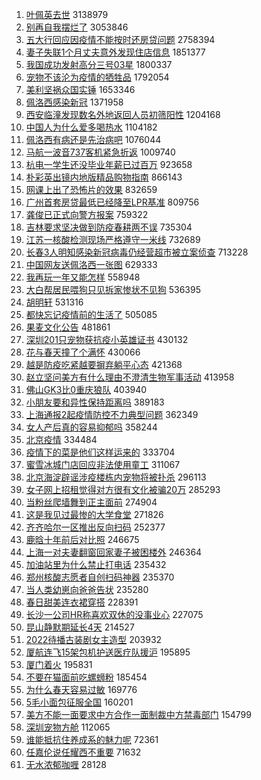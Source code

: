 1. [叶佩英去世](https://s.weibo.com//weibo?q=%23%E5%8F%B6%E4%BD%A9%E8%8B%B1%E5%8E%BB%E4%B8%96%23&Refer=top) 3138979
2. [别再自我摆烂了](https://s.weibo.com//weibo?q=%23%E5%88%AB%E5%86%8D%E8%87%AA%E6%88%91%E6%91%86%E7%83%82%E4%BA%86%23&Refer=top) 3053846
3. [五大行回应因疫情不能按时还房贷问题](https://s.weibo.com//weibo?q=%23%E4%BA%94%E5%A4%A7%E8%A1%8C%E5%9B%9E%E5%BA%94%E5%9B%A0%E7%96%AB%E6%83%85%E4%B8%8D%E8%83%BD%E6%8C%89%E6%97%B6%E8%BF%98%E6%88%BF%E8%B4%B7%E9%97%AE%E9%A2%98%23&Refer=top) 2758394
4. [妻子失联1个月丈夫意外发现住店信息](https://s.weibo.com//weibo?q=%23%E5%A6%BB%E5%AD%90%E5%A4%B1%E8%81%941%E4%B8%AA%E6%9C%88%E4%B8%88%E5%A4%AB%E6%84%8F%E5%A4%96%E5%8F%91%E7%8E%B0%E4%BD%8F%E5%BA%97%E4%BF%A1%E6%81%AF%23&Refer=top) 1851377
5. [我国成功发射高分三号03星](https://s.weibo.com//weibo?q=%23%E6%88%91%E5%9B%BD%E6%88%90%E5%8A%9F%E5%8F%91%E5%B0%84%E9%AB%98%E5%88%86%E4%B8%89%E5%8F%B703%E6%98%9F%23&Refer=top) 1800337
6. [宠物不该沦为疫情的牺牲品](https://s.weibo.com//weibo?q=%23%E5%AE%A0%E7%89%A9%E4%B8%8D%E8%AF%A5%E6%B2%A6%E4%B8%BA%E7%96%AB%E6%83%85%E7%9A%84%E7%89%BA%E7%89%B2%E5%93%81%23&Refer=top) 1792054
7. [美利坚祸众国实锤](https://s.weibo.com//weibo?q=%23%E7%BE%8E%E5%88%A9%E5%9D%9A%E7%A5%B8%E4%BC%97%E5%9B%BD%E5%AE%9E%E9%94%A4%23&Refer=top) 1653346
8. [佩洛西感染新冠](https://s.weibo.com//weibo?q=%23%E4%BD%A9%E6%B4%9B%E8%A5%BF%E6%84%9F%E6%9F%93%E6%96%B0%E5%86%A0%23&Refer=top) 1371958
9. [西安临潼发现数名外地返回人员初筛阳性](https://s.weibo.com//weibo?q=%23%E8%A5%BF%E5%AE%89%E4%B8%B4%E6%BD%BC%E5%8F%91%E7%8E%B0%E6%95%B0%E5%90%8D%E5%A4%96%E5%9C%B0%E8%BF%94%E5%9B%9E%E4%BA%BA%E5%91%98%E5%88%9D%E7%AD%9B%E9%98%B3%E6%80%A7%23&Refer=top) 1204168
10. [中国人为什么爱多喝热水](https://s.weibo.com//weibo?q=%23%E4%B8%AD%E5%9B%BD%E4%BA%BA%E4%B8%BA%E4%BB%80%E4%B9%88%E7%88%B1%E5%A4%9A%E5%96%9D%E7%83%AD%E6%B0%B4%23&Refer=top) 1104182
11. [佩洛西有病还是先治病吧](https://s.weibo.com//weibo?q=%23%E4%BD%A9%E6%B4%9B%E8%A5%BF%E6%9C%89%E7%97%85%E8%BF%98%E6%98%AF%E5%85%88%E6%B2%BB%E7%97%85%E5%90%A7%23&Refer=top) 1076044
12. [马航一波音737客机紧急折返](https://s.weibo.com//weibo?q=%23%E9%A9%AC%E8%88%AA%E4%B8%80%E6%B3%A2%E9%9F%B3737%E5%AE%A2%E6%9C%BA%E7%B4%A7%E6%80%A5%E6%8A%98%E8%BF%94%23&Refer=top) 1009740
13. [杭电一学生还没毕业年薪已过百万](https://s.weibo.com//weibo?q=%23%E6%9D%AD%E7%94%B5%E4%B8%80%E5%AD%A6%E7%94%9F%E8%BF%98%E6%B2%A1%E6%AF%95%E4%B8%9A%E5%B9%B4%E8%96%AA%E5%B7%B2%E8%BF%87%E7%99%BE%E4%B8%87%23&Refer=top) 923658
14. [朴彩英出镜内地版精品购物指南](https://s.weibo.com//weibo?q=%23%E6%9C%B4%E5%BD%A9%E8%8B%B1%E5%87%BA%E9%95%9C%E5%86%85%E5%9C%B0%E7%89%88%E7%B2%BE%E5%93%81%E8%B4%AD%E7%89%A9%E6%8C%87%E5%8D%97%23&Refer=top) 866143
15. [网课上出了恐怖片的效果](https://s.weibo.com//weibo?q=%23%E7%BD%91%E8%AF%BE%E4%B8%8A%E5%87%BA%E4%BA%86%E6%81%90%E6%80%96%E7%89%87%E7%9A%84%E6%95%88%E6%9E%9C%23&Refer=top) 832659
16. [广州首套房贷最低已经降至LPR基准](https://s.weibo.com//weibo?q=%23%E5%B9%BF%E5%B7%9E%E9%A6%96%E5%A5%97%E6%88%BF%E8%B4%B7%E6%9C%80%E4%BD%8E%E5%B7%B2%E7%BB%8F%E9%99%8D%E8%87%B3LPR%E5%9F%BA%E5%87%86%23&Refer=top) 809756
17. [龚俊已正式向警方报案](https://s.weibo.com//weibo?q=%23%E9%BE%9A%E4%BF%8A%E5%B7%B2%E6%AD%A3%E5%BC%8F%E5%90%91%E8%AD%A6%E6%96%B9%E6%8A%A5%E6%A1%88%23&Refer=top) 759322
18. [吉林要求坚决做到防疫春耕两不误](https://s.weibo.com//weibo?q=%23%E5%90%89%E6%9E%97%E8%A6%81%E6%B1%82%E5%9D%9A%E5%86%B3%E5%81%9A%E5%88%B0%E9%98%B2%E7%96%AB%E6%98%A5%E8%80%95%E4%B8%A4%E4%B8%8D%E8%AF%AF%23&Refer=top) 735304
19. [江苏一核酸检测现场严格遵守一米线](https://s.weibo.com//weibo?q=%23%E6%B1%9F%E8%8B%8F%E4%B8%80%E6%A0%B8%E9%85%B8%E6%A3%80%E6%B5%8B%E7%8E%B0%E5%9C%BA%E4%B8%A5%E6%A0%BC%E9%81%B5%E5%AE%88%E4%B8%80%E7%B1%B3%E7%BA%BF%23&Refer=top) 732689
20. [长春3人明知感染新冠病毒仍经营超市被立案侦查](https://s.weibo.com//weibo?q=%23%E9%95%BF%E6%98%A53%E4%BA%BA%E6%98%8E%E7%9F%A5%E6%84%9F%E6%9F%93%E6%96%B0%E5%86%A0%E7%97%85%E6%AF%92%E4%BB%8D%E7%BB%8F%E8%90%A5%E8%B6%85%E5%B8%82%E8%A2%AB%E7%AB%8B%E6%A1%88%E4%BE%A6%E6%9F%A5%23&Refer=top) 713228
21. [中国网友送佩洛西一张图](https://s.weibo.com//weibo?q=%23%E4%B8%AD%E5%9B%BD%E7%BD%91%E5%8F%8B%E9%80%81%E4%BD%A9%E6%B4%9B%E8%A5%BF%E4%B8%80%E5%BC%A0%E5%9B%BE%23&Refer=top) 629333
22. [我再玩一年又能怎样](https://s.weibo.com//weibo?q=%23%E6%88%91%E5%86%8D%E7%8E%A9%E4%B8%80%E5%B9%B4%E5%8F%88%E8%83%BD%E6%80%8E%E6%A0%B7%23&Refer=top) 558948
23. [大白帮居民喂狗只见拆家惨状不见狗](https://s.weibo.com//weibo?q=%23%E5%A4%A7%E7%99%BD%E5%B8%AE%E5%B1%85%E6%B0%91%E5%96%82%E7%8B%97%E5%8F%AA%E8%A7%81%E6%8B%86%E5%AE%B6%E6%83%A8%E7%8A%B6%E4%B8%8D%E8%A7%81%E7%8B%97%23&Refer=top) 536395
24. [胡明轩](https://s.weibo.com//weibo?q=%E8%83%A1%E6%98%8E%E8%BD%A9&Refer=top) 531316
25. [都快忘记疫情前的生活了](https://s.weibo.com//weibo?q=%23%E9%83%BD%E5%BF%AB%E5%BF%98%E8%AE%B0%E7%96%AB%E6%83%85%E5%89%8D%E7%9A%84%E7%94%9F%E6%B4%BB%E4%BA%86%23&Refer=top) 505085
26. [果麦文化公告](https://s.weibo.com//weibo?q=%23%E6%9E%9C%E9%BA%A6%E6%96%87%E5%8C%96%E5%85%AC%E5%91%8A%23&Refer=top) 481861
27. [深圳201只宠物获抗疫小英雄证书](https://s.weibo.com//weibo?q=%23%E6%B7%B1%E5%9C%B3201%E5%8F%AA%E5%AE%A0%E7%89%A9%E8%8E%B7%E6%8A%97%E7%96%AB%E5%B0%8F%E8%8B%B1%E9%9B%84%E8%AF%81%E4%B9%A6%23&Refer=top) 430132
28. [花与春天撞了个满怀](https://s.weibo.com//weibo?q=%23%E8%8A%B1%E4%B8%8E%E6%98%A5%E5%A4%A9%E6%92%9E%E4%BA%86%E4%B8%AA%E6%BB%A1%E6%80%80%23&Refer=top) 430066
29. [越是防疫吃紧越要摒弃躺平心态](https://s.weibo.com//weibo?q=%23%E8%B6%8A%E6%98%AF%E9%98%B2%E7%96%AB%E5%90%83%E7%B4%A7%E8%B6%8A%E8%A6%81%E6%91%92%E5%BC%83%E8%BA%BA%E5%B9%B3%E5%BF%83%E6%80%81%23&Refer=top) 421368
30. [赵立坚问美方有什么理由不澄清生物军事活动](https://s.weibo.com//weibo?q=%23%E8%B5%B5%E7%AB%8B%E5%9D%9A%E9%97%AE%E7%BE%8E%E6%96%B9%E6%9C%89%E4%BB%80%E4%B9%88%E7%90%86%E7%94%B1%E4%B8%8D%E6%BE%84%E6%B8%85%E7%94%9F%E7%89%A9%E5%86%9B%E4%BA%8B%E6%B4%BB%E5%8A%A8%23&Refer=top) 413958
31. [佛山GK3比0重庆狼队](https://s.weibo.com//weibo?q=%23%E4%BD%9B%E5%B1%B1GK3%E6%AF%940%E9%87%8D%E5%BA%86%E7%8B%BC%E9%98%9F%23&Refer=top) 403940
32. [小朋友要和异性保持距离吗](https://s.weibo.com//weibo?q=%23%E5%B0%8F%E6%9C%8B%E5%8F%8B%E8%A6%81%E5%92%8C%E5%BC%82%E6%80%A7%E4%BF%9D%E6%8C%81%E8%B7%9D%E7%A6%BB%E5%90%97%23&Refer=top) 389183
33. [上海通报2起疫情防控不力典型问题](https://s.weibo.com//weibo?q=%23%E4%B8%8A%E6%B5%B7%E9%80%9A%E6%8A%A52%E8%B5%B7%E7%96%AB%E6%83%85%E9%98%B2%E6%8E%A7%E4%B8%8D%E5%8A%9B%E5%85%B8%E5%9E%8B%E9%97%AE%E9%A2%98%23&Refer=top) 362349
34. [女人产后真的容易抑郁吗](https://s.weibo.com//weibo?q=%23%E5%A5%B3%E4%BA%BA%E4%BA%A7%E5%90%8E%E7%9C%9F%E7%9A%84%E5%AE%B9%E6%98%93%E6%8A%91%E9%83%81%E5%90%97%23&Refer=top) 358244
35. [北京疫情](https://s.weibo.com//weibo?q=%23%E5%8C%97%E4%BA%AC%E7%96%AB%E6%83%85%23&Refer=top) 334484
36. [疫情下的菜是他们这样运来的](https://s.weibo.com//weibo?q=%23%E7%96%AB%E6%83%85%E4%B8%8B%E7%9A%84%E8%8F%9C%E6%98%AF%E4%BB%96%E4%BB%AC%E8%BF%99%E6%A0%B7%E8%BF%90%E6%9D%A5%E7%9A%84%23&Refer=top) 333704
37. [蜜雪冰城门店回应非法使用童工](https://s.weibo.com//weibo?q=%23%E8%9C%9C%E9%9B%AA%E5%86%B0%E5%9F%8E%E9%97%A8%E5%BA%97%E5%9B%9E%E5%BA%94%E9%9D%9E%E6%B3%95%E4%BD%BF%E7%94%A8%E7%AB%A5%E5%B7%A5%23&Refer=top) 311067
38. [北京海淀辟谣涉疫楼栋内宠物将被扑杀](https://s.weibo.com//weibo?q=%23%E5%8C%97%E4%BA%AC%E6%B5%B7%E6%B7%80%E8%BE%9F%E8%B0%A3%E6%B6%89%E7%96%AB%E6%A5%BC%E6%A0%8B%E5%86%85%E5%AE%A0%E7%89%A9%E5%B0%86%E8%A2%AB%E6%89%91%E6%9D%80%23&Refer=top) 296113
39. [女子网上招租觉得对方很有文化被骗20万](https://s.weibo.com//weibo?q=%23%E5%A5%B3%E5%AD%90%E7%BD%91%E4%B8%8A%E6%8B%9B%E7%A7%9F%E8%A7%89%E5%BE%97%E5%AF%B9%E6%96%B9%E5%BE%88%E6%9C%89%E6%96%87%E5%8C%96%E8%A2%AB%E9%AA%9720%E4%B8%87%23&Refer=top) 285293
40. [当粉丝爬墙舞到正主面前](https://s.weibo.com//weibo?q=%23%E5%BD%93%E7%B2%89%E4%B8%9D%E7%88%AC%E5%A2%99%E8%88%9E%E5%88%B0%E6%AD%A3%E4%B8%BB%E9%9D%A2%E5%89%8D%23&Refer=top) 274904
41. [这是我见过最惨的大学食堂](https://s.weibo.com//weibo?q=%23%E8%BF%99%E6%98%AF%E6%88%91%E8%A7%81%E8%BF%87%E6%9C%80%E6%83%A8%E7%9A%84%E5%A4%A7%E5%AD%A6%E9%A3%9F%E5%A0%82%23&Refer=top) 271826
42. [齐齐哈尔一区推出反向扫码](https://s.weibo.com//weibo?q=%23%E9%BD%90%E9%BD%90%E5%93%88%E5%B0%94%E4%B8%80%E5%8C%BA%E6%8E%A8%E5%87%BA%E5%8F%8D%E5%90%91%E6%89%AB%E7%A0%81%23&Refer=top) 252377
43. [鹿晗十年前后对比照](https://s.weibo.com//weibo?q=%23%E9%B9%BF%E6%99%97%E5%8D%81%E5%B9%B4%E5%89%8D%E5%90%8E%E5%AF%B9%E6%AF%94%E7%85%A7%23&Refer=top) 246675
44. [上海一对夫妻翻窗回家妻子被困楼外](https://s.weibo.com//weibo?q=%23%E4%B8%8A%E6%B5%B7%E4%B8%80%E5%AF%B9%E5%A4%AB%E5%A6%BB%E7%BF%BB%E7%AA%97%E5%9B%9E%E5%AE%B6%E5%A6%BB%E5%AD%90%E8%A2%AB%E5%9B%B0%E6%A5%BC%E5%A4%96%23&Refer=top) 246364
45. [加油站里为什么禁止打电话](https://s.weibo.com//weibo?q=%23%E5%8A%A0%E6%B2%B9%E7%AB%99%E9%87%8C%E4%B8%BA%E4%BB%80%E4%B9%88%E7%A6%81%E6%AD%A2%E6%89%93%E7%94%B5%E8%AF%9D%23&Refer=top) 235432
46. [郑州核酸志愿者自创扫码神器](https://s.weibo.com//weibo?q=%23%E9%83%91%E5%B7%9E%E6%A0%B8%E9%85%B8%E5%BF%97%E6%84%BF%E8%80%85%E8%87%AA%E5%88%9B%E6%89%AB%E7%A0%81%E7%A5%9E%E5%99%A8%23&Refer=top) 235370
47. [当人类幼崽向爸爸告状](https://s.weibo.com//weibo?q=%23%E5%BD%93%E4%BA%BA%E7%B1%BB%E5%B9%BC%E5%B4%BD%E5%90%91%E7%88%B8%E7%88%B8%E5%91%8A%E7%8A%B6%23&Refer=top) 235280
48. [春日甜美连衣裙穿搭](https://s.weibo.com//weibo?q=%23%E6%98%A5%E6%97%A5%E7%94%9C%E7%BE%8E%E8%BF%9E%E8%A1%A3%E8%A3%99%E7%A9%BF%E6%90%AD%23&Refer=top) 228391
49. [长沙一公司HR称喜欢双休的没事业心](https://s.weibo.com//weibo?q=%23%E9%95%BF%E6%B2%99%E4%B8%80%E5%85%AC%E5%8F%B8HR%E7%A7%B0%E5%96%9C%E6%AC%A2%E5%8F%8C%E4%BC%91%E7%9A%84%E6%B2%A1%E4%BA%8B%E4%B8%9A%E5%BF%83%23&Refer=top) 227075
50. [昆山静默期延长4天](https://s.weibo.com//weibo?q=%23%E6%98%86%E5%B1%B1%E9%9D%99%E9%BB%98%E6%9C%9F%E5%BB%B6%E9%95%BF4%E5%A4%A9%23&Refer=top) 214527
51. [2022待播古装剧女主造型](https://s.weibo.com//weibo?q=%232022%E5%BE%85%E6%92%AD%E5%8F%A4%E8%A3%85%E5%89%A7%E5%A5%B3%E4%B8%BB%E9%80%A0%E5%9E%8B%23&Refer=top) 203932
52. [厦航连飞15架包机护送医疗队援沪](https://s.weibo.com//weibo?q=%23%E5%8E%A6%E8%88%AA%E8%BF%9E%E9%A3%9E15%E6%9E%B6%E5%8C%85%E6%9C%BA%E6%8A%A4%E9%80%81%E5%8C%BB%E7%96%97%E9%98%9F%E6%8F%B4%E6%B2%AA%23&Refer=top) 195895
53. [厦门着火](https://s.weibo.com//weibo?q=%23%E5%8E%A6%E9%97%A8%E7%9D%80%E7%81%AB%23&Refer=top) 195831
54. [不要在猫面前吃螺蛳粉](https://s.weibo.com//weibo?q=%23%E4%B8%8D%E8%A6%81%E5%9C%A8%E7%8C%AB%E9%9D%A2%E5%89%8D%E5%90%83%E8%9E%BA%E8%9B%B3%E7%B2%89%23&Refer=top) 185454
55. [为什么春天容易过敏](https://s.weibo.com//weibo?q=%23%E4%B8%BA%E4%BB%80%E4%B9%88%E6%98%A5%E5%A4%A9%E5%AE%B9%E6%98%93%E8%BF%87%E6%95%8F%23&Refer=top) 169776
56. [5毛小面包征服全国](https://s.weibo.com//weibo?q=%235%E6%AF%9B%E5%B0%8F%E9%9D%A2%E5%8C%85%E5%BE%81%E6%9C%8D%E5%85%A8%E5%9B%BD%23&Refer=top) 160201
57. [美方不能一面要求中方合作一面制裁中方禁毒部门](https://s.weibo.com//weibo?q=%23%E7%BE%8E%E6%96%B9%E4%B8%8D%E8%83%BD%E4%B8%80%E9%9D%A2%E8%A6%81%E6%B1%82%E4%B8%AD%E6%96%B9%E5%90%88%E4%BD%9C%E4%B8%80%E9%9D%A2%E5%88%B6%E8%A3%81%E4%B8%AD%E6%96%B9%E7%A6%81%E6%AF%92%E9%83%A8%E9%97%A8%23&Refer=top) 154799
58. [深圳宠物方舱](https://s.weibo.com//weibo?q=%23%E6%B7%B1%E5%9C%B3%E5%AE%A0%E7%89%A9%E6%96%B9%E8%88%B1%23&Refer=top) 112065
59. [谁能抵抗住养成系的魅力呢](https://s.weibo.com//weibo?q=%23%E8%B0%81%E8%83%BD%E6%8A%B5%E6%8A%97%E4%BD%8F%E5%85%BB%E6%88%90%E7%B3%BB%E7%9A%84%E9%AD%85%E5%8A%9B%E5%91%A2%23&Refer=top) 72361
60. [任嘉伦说任耀西不重要](https://s.weibo.com//weibo?q=%23%E4%BB%BB%E5%98%89%E4%BC%A6%E8%AF%B4%E4%BB%BB%E8%80%80%E8%A5%BF%E4%B8%8D%E9%87%8D%E8%A6%81%23&Refer=top) 71632
61. [无水浓郁咖喱](https://s.weibo.com//weibo?q=%23%E6%97%A0%E6%B0%B4%E6%B5%93%E9%83%81%E5%92%96%E5%96%B1%23&Refer=top) 28128
